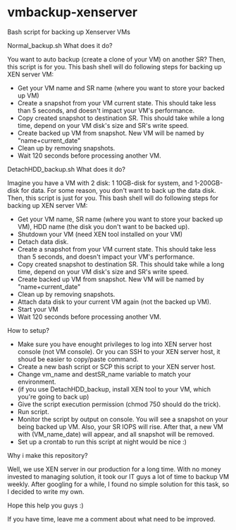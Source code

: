 # vmbackup-xenserver
Bash script for backing up Xenserver VMs 


Normal_backup.sh
What does it do?

You want to auto backup (create a clone of your VM) on another SR? Then, this script is for you.
This bash shell will do following steps for backing up XEN server VM:
- Get your VM name and SR name (where you want to store your backed up VM)
- Create a snapshot from your VM current state.
  This should take less than 5 seconds, and doesn't impact your VM's performance.
- Copy created snapshot to destination SR.
  This should take while a long time, depend on your VM disk's size and SR's write speed.
- Create backed up VM from snapshot.
  New VM will be named by "name+current_date"
- Clean up by removing snapshots.
- Wait 120 seconds before processing another VM.


DetachHDD_backup.sh
What does it do?

Imagine you have a VM with 2 disk: 1 10GB-disk for system, and 1-200GB-disk for data. For some reason, you don't want to back up the data disk. Then, this script is just for you.
This bash shell will do following steps for backing up XEN server VM:
- Get your VM name, SR name (where you want to store your backed up VM), HDD name (the disk you don't want to be backed up).
- Shutdown your VM (need XEN tool installed on your VM)
- Detach data disk.
- Create a snapshot from your VM current state.
  This should take less than 5 seconds, and doesn't impact your VM's performance.
- Copy created snapshot to destination SR.
  This should take while a long time, depend on your VM disk's size and SR's write speed.
- Create backed up VM from snapshot.
  New VM will be named by "name+current_date"
- Clean up by removing snapshots.
- Attach data disk to your current VM again (not the backed up VM).
- Start your VM
- Wait 120 seconds before processing another VM.


How to setup?
- Make sure you have enought privileges to log into XEN server host console (not VM console).
  Or you can SSH to your XEN server host, it shoud be easier to copy/paste command.
- Create a new bash script or SCP this script to your XEN server host.
- Change vm_name and destSR_name variable to match your environment.
- (if you use DetachHDD_backup, install XEN tool to your VM, which you're going to back up)
- Give the script execution permission (chmod 750 should do the trick).
- Run script.
- Monitor the script by output on console.
  You will see a snapshot on your being backed up VM. Also, your SR IOPS will rise.
  After that, a new VM with (VM_name_date) will appear, and all snapshot will be removed.
- Set up a crontab to run this script at night would be nice  :)


Why i make this repository?

Well, we use XEN server in our production for a long time. With no money invested to managing solution, it took our IT guys a lot of time to backup VM weekly. After googling for a while, I found no simple solution for this task, so I decided to write my own.

Hope this help you guys  :)

If you have time, leave me a comment about what need to be improved.
